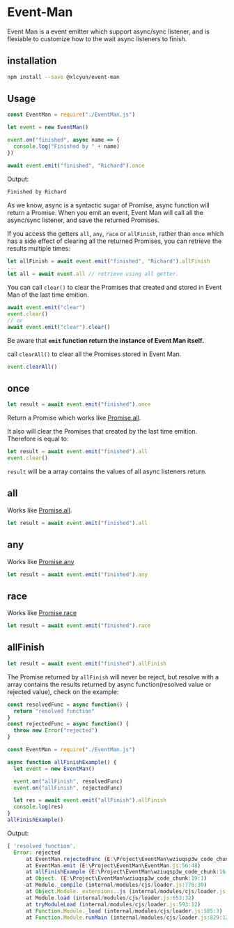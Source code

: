 # Event-Man

Event Man is a event emitter which support async/sync listener, and is flexiable to customize how to the wait async listeners to finish.

## installation

```bash
npm install --save @xlcyun/event-man
```

## Usage

```js
const EventMan = require("./EventMan.js")

let event = new EventMan()

event.on("finished", async name => {
  console.log("Finished by " + name)
})

await event.emit("finished", "Richard").once
```

Output:

```js
Finished by Richard
```

As we know, async is a syntactic sugar of Promise, async function will return a Promise. When you emit an event, Event Man will call all the async/sync listener, and save the returned Promises.

If you access the getters `all`, `any`, `race` or `allFinish`, rather than `once` which has a side effect of clearing all the returned Promises, you can retrieve the results multiple times:

```js
let allFinish = await event.emit("finished", "Richard").allFinish
...
let all = await event.all // retrieve using all getter.
```

You can call `clear()` to clear the Promises that created and stored in Event Man of the last time emition.

```js
await event.emit("clear")
event.clear()
// or
await event.emit("clear").clear()
```

Be aware that **`emit` function return the instance of Event Man itself.**

call `clearAll()` to clear all the Promises stored in Event Man.

```js
event.clearAll()
```

## once

```javascript
let result = await event.emit("finished").once
```

Return a Promise which works like [Promise.all](https://developer.mozilla.org/en-US/docs/Web/JavaScript/Reference/Global_Objects/Promise/all).

It also will clear the Promises that created by the last time emition. Therefore is equal to:

```js
let result = await event.emit("finished").all
event.clear()
```

`result` will be a array contains the values of all async listeners return.

## all

Works like [Promise.all](https://developer.mozilla.org/en-US/docs/Web/JavaScript/Reference/Global_Objects/Promise/all).

```javascript
let result = await event.emit("finished").all
```

## any

Works like [Promise.any](https://developer.mozilla.org/en-US/docs/Web/JavaScript/Reference/Global_Objects/Promise/any)

```javascript
let result = await event.emit("finished").any
```

## race

Works like [Promise.race](https://developer.mozilla.org/en-US/docs/Web/JavaScript/Reference/Global_Objects/Promise/race)

```javascript
let result = await event.emit("finished").race
```

## allFinish

```javascript
let result = await event.emit("finished").allFinish
```

The Promise returned by `allFinish` will never be reject, but resolve with a array contains the results returned by async function(resolved value or rejected value), check on the example:

```js {cmd="node"}
const resolvedFunc = async function() {
  return "resolved function"
}
const rejectedFunc = async function() {
  throw new Error("rejected")
}

const EventMan = require("./EventMan.js")

async function allFinishExample() {
  let event = new EventMan()

  event.on("allFinish", resolvedFunc)
  event.on("allFinish", rejectedFunc)

  let res = await event.emit("allFinish").allFinish
  console.log(res)
}
allFinishExample()
```

Output:

```js
[ 'resolved function',
  Error: rejected
      at EventMan.rejectedFunc (E:\Project\EventMan\wziuqsp3w_code_chunk:5:9)
      at EventMan.emit (E:\Project\EventMan\EventMan.js:56:48)
      at allFinishExample (E:\Project\EventMan\wziuqsp3w_code_chunk:16:25)
      at Object. (E:\Project\EventMan\wziuqsp3w_code_chunk:19:1)
      at Module._compile (internal/modules/cjs/loader.js:776:30)
      at Object.Module._extensions..js (internal/modules/cjs/loader.js:787:10)
      at Module.load (internal/modules/cjs/loader.js:653:32)
      at tryModuleLoad (internal/modules/cjs/loader.js:593:12)
      at Function.Module._load (internal/modules/cjs/loader.js:585:3)
      at Function.Module.runMain (internal/modules/cjs/loader.js:829:12) ]
```
